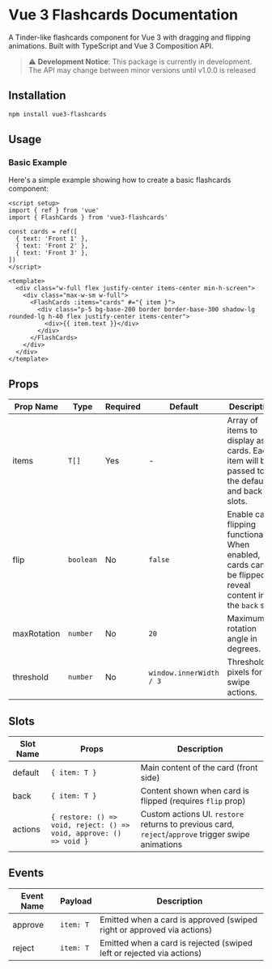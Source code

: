 # Vue 3 Flashcards Documentation

A Tinder-like flashcards component for Vue 3 with dragging and flipping animations. Built with TypeScript and Vue 3 Composition API.

> ⚠️ **Development Notice**: This package is currently in development. The API may change between minor versions until v1.0.0 is released

## Installation

```bash
npm install vue3-flashcards
```

## Usage

### Basic Example

Here's a simple example showing how to create a basic flashcards component:

```vue
<script setup>
import { ref } from 'vue'
import { FlashCards } from 'vue3-flashcards'

const cards = ref([
  { text: 'Front 1' },
  { text: 'Front 2' },
  { text: 'Front 3' },
])
</script>

<template>
  <div class="w-full flex justify-center items-center min-h-screen">
    <div class="max-w-sm w-full">
      <FlashCards :items="cards" #="{ item }">
        <div class="p-5 bg-base-200 border border-base-300 shadow-lg rounded-lg h-40 flex justify-center items-center">
          <div>{{ item.text }}</div>
        </div>
      </FlashCards>
    </div>
  </div>
</template>
```

## Props

| Prop Name | Type | Required | Default | Description |
|-----------|------|----------|---------|-------------|
| items | `T[]` | Yes | - | Array of items to display as cards. Each item will be passed to the default and back slots. |
| flip | `boolean` | No | `false` | Enable card flipping functionality. When enabled, cards can be flipped to reveal content in the `back` slot. |
| maxRotation | `number` | No | `20` | Maximum rotation angle in degrees. |
| threshold | `number` | No | `window.innerWidth / 3` | Threshold in pixels for swipe actions. |

## Slots

| Slot Name | Props | Description |
|-----------|-------|-------------|
| default | `{ item: T }` | Main content of the card (front side) |
| back | `{ item: T }` | Content shown when card is flipped (requires `flip` prop) |
| actions | `{ restore: () => void, reject: () => void, approve: () => void }` | Custom actions UI. `restore` returns to previous card, `reject`/`approve` trigger swipe animations |

## Events

| Event Name | Payload | Description |
|------------|---------|-------------|
| approve | `item: T` | Emitted when a card is approved (swiped right or approved via actions) |
| reject | `item: T` | Emitted when a card is rejected (swiped left or rejected via actions) |
